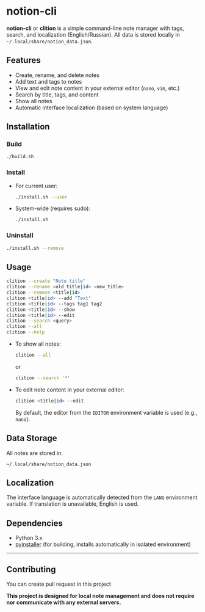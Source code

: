 # notion-cli

**notion-cli** or **clition** is a simple command-line note manager with tags, search, and localization (English/Russian). All data is stored locally in `~/.local/share/notion_data.json`.

## Features

- Create, rename, and delete notes
- Add text and tags to notes
- View and edit note content in your external editor (`nano`, `vim`, etc.)
- Search by title, tags, and content
- Show all notes
- Automatic interface localization (based on system language)

## Installation

### Build

```bash
./build.sh
```

### Install

- For current user:
  ```bash
  ./install.sh --user
  ```
- System-wide (requires sudo):
  ```bash
  ./install.sh
  ```

### Uninstall

```bash
./install.sh --remove
```

## Usage

```bash
clition --create "Note title"
clition --rename <old_title|id> <new_title>
clition --remove <title|id>
clition <title|id> --add "Text"
clition <title|id> --tags tag1 tag2
clition <title|id> --show
clition <title|id> --edit
clition --search <query>
clition --all
clition --help
```

- To show all notes:
  ```bash
  clition --all
  ```
  or
  ```bash
  clition --search '*'
  ```

- To edit note content in your external editor:
  ```bash
  clition <title|id> --edit
  ```
  By default, the editor from the `EDITOR` environment variable is used (e.g., `nano`).

## Data Storage

All notes are stored in:
```
~/.local/share/notion_data.json
```

## Localization

The interface language is automatically detected from the `LANG` environment variable. If translation is unavailable, English is used.

## Dependencies

- Python 3.x
- [pyinstaller](https://pypi.org/project/pyinstaller/) (for building, installs automatically in isolated environment) 

---

## Contributing

You can create pull request in this project


**This project is designed for local note management and does not require nor communicate with any external servers.**